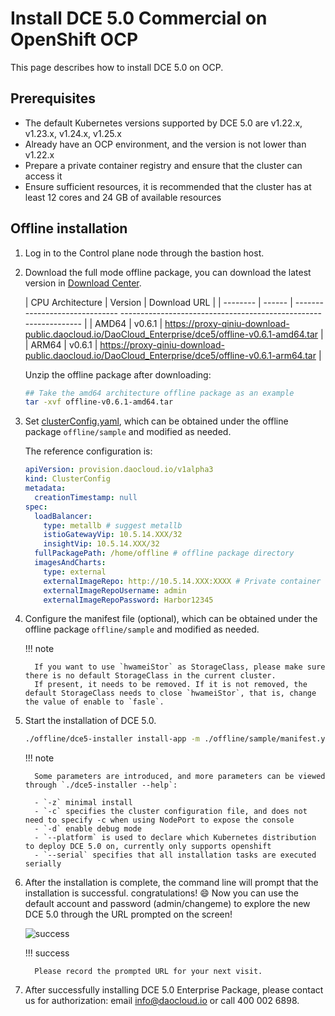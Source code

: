 # Install DCE 5.0 Commercial on OpenShift OCP

This page describes how to install DCE 5.0 on OCP.

## Prerequisites

- The default Kubernetes versions supported by DCE 5.0 are v1.22.x, v1.23.x, v1.24.x, v1.25.x
- Already have an OCP environment, and the version is not lower than v1.22.x
- Prepare a private container registry and ensure that the cluster can access it
- Ensure sufficient resources, it is recommended that the cluster has at least 12 cores and 24 GB of available resources

## Offline installation

1. Log in to the Control plane node through the bastion host.

2. Download the full mode offline package, you can download the latest version in [Download Center](../../download/index.md).

     | CPU Architecture | Version | Download URL |
     | -------- | ------ | ------------------------------ -------------------------------------------------- -------------- |
     | AMD64 | v0.6.1 | <https://proxy-qiniu-download-public.daocloud.io/DaoCloud_Enterprise/dce5/offline-v0.6.1-amd64.tar> |
     | ARM64 | v0.6.1 | <https://proxy-qiniu-download-public.daocloud.io/DaoCloud_Enterprise/dce5/offline-v0.6.1-arm64.tar> |

     Unzip the offline package after downloading:

     ```bash
     ## Take the amd64 architecture offline package as an example
     tar -xvf offline-v0.6.1-amd64.tar
     ```

3. Set [clusterConfig.yaml](../commercial/cluster-config.md), which can be obtained under the offline package `offline/sample` and modified as needed.

     The reference configuration is:

     ```yaml
     apiVersion: provision.daocloud.io/v1alpha3
     kind: ClusterConfig
     metadata:
       creationTimestamp: null
     spec:
       loadBalancer:
         type: metallb # suggest metallb
         istioGatewayVip: 10.5.14.XXX/32
         insightVip: 10.5.14.XXX/32
       fullPackagePath: /home/offline # offline package directory
       imagesAndCharts:
         type: external
         externalImageRepo: http://10.5.14.XXX:XXXX # Private container registry address
         externalImageRepoUsername: admin
         externalImageRepoPassword: Harbor12345
     ```

4. Configure the manifest file (optional), which can be obtained under the offline package `offline/sample` and modified as needed.

     !!! note

         If you want to use `hwameiStor` as StorageClass, please make sure there is no default StorageClass in the current cluster.
         If present, it needs to be removed. If it is not removed, the default StorageClass needs to close `hwameiStor`, that is, change the value of enable to `fasle`.

5. Start the installation of DCE 5.0.

     ```bash
     ./offline/dce5-installer install-app -m ./offline/sample/manifest.yaml -c ./offline/sample/clusterConfig.yaml --platform openshift -z
     ```

     !!! note

         Some parameters are introduced, and more parameters can be viewed through `./dce5-installer --help`:

         - `-z` minimal install
         - `-c` specifies the cluster configuration file, and does not need to specify -c when using NodePort to expose the console
         - `-d` enable debug mode
         - `--platform` is used to declare which Kubernetes distribution to deploy DCE 5.0 on, currently only supports openshift
         - `--serial` specifies that all installation tasks are executed serially

6. After the installation is complete, the command line will prompt that the installation is successful. congratulations! :smile: Now you can use the default account and password (admin/changeme) to explore the new DCE 5.0 through the URL prompted on the screen!

     ![success](https://docs.daocloud.io/daocloud-docs-images/docs/install/images/success.png)

     !!! success

         Please record the prompted URL for your next visit.

7. After successfully installing DCE 5.0 Enterprise Package, please contact us for authorization: email [info@daocloud.io](mailto:info@daocloud.io) or call 400 002 6898.
